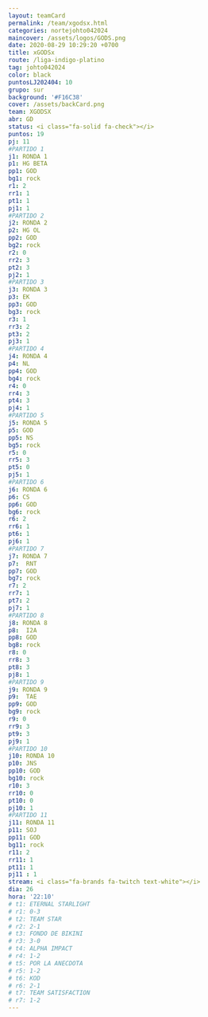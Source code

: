 ```yaml
---
layout: teamCard
permalink: /team/xgodsx.html
categories: nortejohto042024
maincover: /assets/logos/GODS.png   
date: 2020-08-29 10:29:20 +0700
title: xGODSx
route: /liga-indigo-platino
tag: johto042024
color: black
puntosLJ202404: 10
grupo: sur
background: '#F16C38'
cover: /assets/backCard.png
team: XGODSX
abr: GD
status: <i class="fa-solid fa-check"></i>
puntos: 19
pj: 11
#PARTIDO 1
j1: RONDA 1
p1: HG BETA
pp1: GOD
bg1: rock
r1: 2
rr1: 1
pt1: 1
pj1: 1
#PARTIDO 2
j2: RONDA 2
p2: HG OL
pp2: GOD
bg2: rock
r2: 0
rr2: 3
pt2: 3
pj2: 1  
#PARTIDO 3
j3: RONDA 3
p3: EK
pp3: GOD
bg3: rock
r3: 1
rr3: 2
pt3: 2
pj3: 1 
#PARTIDO 4
j4: RONDA 4
p4: NL
pp4: GOD
bg4: rock
r4: 0
rr4: 3
pt4: 3
pj4: 1
#PARTIDO 5
j5: RONDA 5
p5: GOD
pp5: NS
bg5: rock
r5: 0
rr5: 3
pt5: 0
pj5: 1
#PARTIDO 6
j6: RONDA 6
p6: CS
pp6: GOD
bg6: rock
r6: 2
rr6: 1 
pt6: 1
pj6: 1
#PARTIDO 7
j7: RONDA 7
p7:  RNT
pp7: GOD
bg7: rock
r7: 2
rr7: 1
pt7: 2
pj7: 1 
#PARTIDO 8
j8: RONDA 8
p8:  I2A
pp8: GOD    
bg8: rock
r8: 0
rr8: 3 
pt8: 3
pj8: 1
#PARTIDO 9
j9: RONDA 9
p9:  TAE
pp9: GOD
bg9: rock
r9: 0
rr9: 3
pt9: 3
pj9: 1 
#PARTIDO 10
j10: RONDA 10
p10: JNS
pp10: GOD
bg10: rock
r10: 3
rr10: 0
pt10: 0
pj10: 1
#PARTIDO 11
j11: RONDA 11
p11: SOJ
pp11: GOD
bg11: rock
r11: 2
rr11: 1
pt11: 1
pj11 : 1 
stream: <i class="fa-brands fa-twitch text-white"></i>
dia: 26
hora: '22:10'
# t1: ETERNAL STARLIGHT
# r1: 0-3
# t2: TEAM STAR
# r2: 2-1
# t3: FONDO DE BIKINI
# r3: 3-0
# t4: ALPHA IMPACT
# r4: 1-2
# t5: POR LA ANECDOTA
# r5: 1-2
# t6: KOD
# r6: 2-1
# t7: TEAM SATISFACTION
# r7: 1-2
---
```



